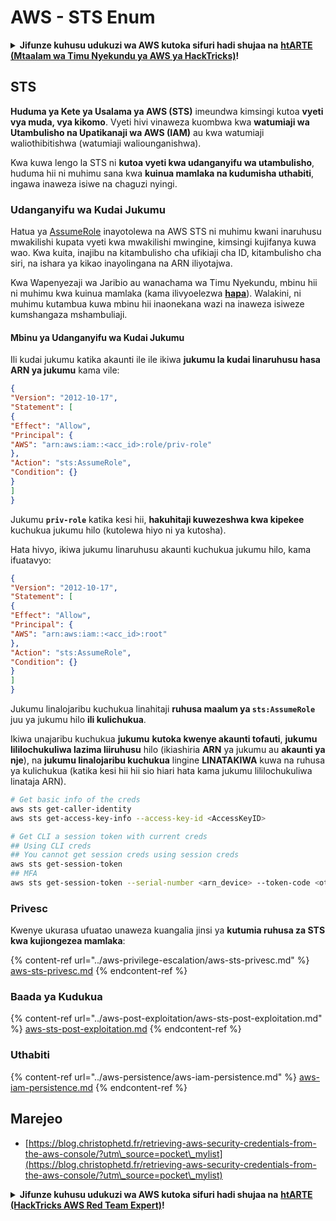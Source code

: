 # AWS - STS Enum

<details>

<summary><strong>Jifunze kuhusu udukuzi wa AWS kutoka sifuri hadi shujaa na</strong> <a href="https://training.hacktricks.xyz/courses/arte"><strong>htARTE (Mtaalam wa Timu Nyekundu ya AWS ya HackTricks)</strong></a><strong>!</strong></summary>

Njia nyingine za kusaidia HackTricks:

* Ikiwa unataka kuona **kampuni yako ikitangazwa kwenye HackTricks** au **kupakua HackTricks kwa PDF** Angalia [**MIPANGO YA KUJIUNGA**](https://github.com/sponsors/carlospolop)!
* Pata [**bidhaa rasmi za PEASS & HackTricks**](https://peass.creator-spring.com)
* Gundua [**Familia ya PEASS**](https://opensea.io/collection/the-peass-family), mkusanyiko wetu wa [**NFTs**](https://opensea.io/collection/the-peass-family) za kipekee
* **Jiunge na** 💬 [**Kikundi cha Discord**](https://discord.gg/hRep4RUj7f) au [**kikundi cha telegram**](https://t.me/peass) au **tufuate** kwenye **Twitter** 🐦 [**@hacktricks\_live**](https://twitter.com/hacktricks\_live)**.**
* **Shiriki mbinu zako za udukuzi kwa kuwasilisha PRs kwa** [**HackTricks**](https://github.com/carlospolop/hacktricks) na [**HackTricks Cloud**](https://github.com/carlospolop/hacktricks-cloud) repos za github.

</details>

## STS

**Huduma ya Kete ya Usalama ya AWS (STS)** imeundwa kimsingi kutoa **vyeti vya muda, vya kikomo**. Vyeti hivi vinaweza kuombwa kwa **watumiaji wa Utambulisho na Upatikanaji wa AWS (IAM)** au kwa watumiaji waliothibitishwa (watumiaji waliounganishwa).

Kwa kuwa lengo la STS ni **kutoa vyeti kwa udanganyifu wa utambulisho**, huduma hii ni muhimu sana kwa **kuinua mamlaka na kudumisha uthabiti**, ingawa inaweza isiwe na chaguzi nyingi.

### Udanganyifu wa Kudai Jukumu

Hatua ya [AssumeRole](https://docs.aws.amazon.com/STS/latest/APIReference/API\_AssumeRole.html) inayotolewa na AWS STS ni muhimu kwani inaruhusu mwakilishi kupata vyeti kwa mwakilishi mwingine, kimsingi kujifanya kuwa wao. Kwa kuita, inajibu na kitambulisho cha ufikiaji cha ID, kitambulisho cha siri, na ishara ya kikao inayolingana na ARN iliyotajwa.

Kwa Wapenyezaji wa Jaribio au wanachama wa Timu Nyekundu, mbinu hii ni muhimu kwa kuinua mamlaka (kama ilivyoelezwa [**hapa**](../aws-privilege-escalation/aws-sts-privesc.md#sts-assumerole)). Walakini, ni muhimu kutambua kuwa mbinu hii inaonekana wazi na inaweza isiweze kumshangaza mshambuliaji.

#### Mbinu ya Udanganyifu wa Kudai Jukumu

Ili kudai jukumu katika akaunti ile ile ikiwa **jukumu la kudai linaruhusu hasa ARN ya jukumu** kama vile:

```json
{
"Version": "2012-10-17",
"Statement": [
{
"Effect": "Allow",
"Principal": {
"AWS": "arn:aws:iam::<acc_id>:role/priv-role"
},
"Action": "sts:AssumeRole",
"Condition": {}
}
]
}
```

Jukumu **`priv-role`** katika kesi hii, **hakuhitaji kuwezeshwa kwa kipekee** kuchukua jukumu hilo (kutolewa hiyo ni ya kutosha).

Hata hivyo, ikiwa jukumu linaruhusu akaunti kuchukua jukumu hilo, kama ifuatavyo:

```json
{
"Version": "2012-10-17",
"Statement": [
{
"Effect": "Allow",
"Principal": {
"AWS": "arn:aws:iam::<acc_id>:root"
},
"Action": "sts:AssumeRole",
"Condition": {}
}
]
}
```

Jukumu linalojaribu kuchukua linahitaji **ruhusa maalum ya `sts:AssumeRole`** juu ya jukumu hilo **ili kulichukua**.

Ikiwa unajaribu kuchukua **jukumu** **kutoka kwenye akaunti tofauti**, **jukumu lililochukuliwa lazima liiruhusu** hilo (ikiashiria **ARN** ya jukumu au **akaunti ya nje**), na **jukumu linalojaribu kuchukua** lingine **LINATAKIWA** kuwa na ruhusa ya kulichukua (katika kesi hii hii sio hiari hata kama jukumu lililochukuliwa linataja ARN).

```bash
# Get basic info of the creds
aws sts get-caller-identity
aws sts get-access-key-info --access-key-id <AccessKeyID>

# Get CLI a session token with current creds
## Using CLI creds
## You cannot get session creds using session creds
aws sts get-session-token
## MFA
aws sts get-session-token --serial-number <arn_device> --token-code <otp_code>
```

### Privesc

Kwenye ukurasa ufuatao unaweza kuangalia jinsi ya **kutumia ruhusa za STS kwa kujiongezea mamlaka**:

{% content-ref url="../aws-privilege-escalation/aws-sts-privesc.md" %}
[aws-sts-privesc.md](../aws-privilege-escalation/aws-sts-privesc.md)
{% endcontent-ref %}

### Baada ya Kudukua

{% content-ref url="../aws-post-exploitation/aws-sts-post-exploitation.md" %}
[aws-sts-post-exploitation.md](../aws-post-exploitation/aws-sts-post-exploitation.md)
{% endcontent-ref %}

### Uthabiti

{% content-ref url="../aws-persistence/aws-iam-persistence.md" %}
[aws-iam-persistence.md](../aws-persistence/aws-iam-persistence.md)
{% endcontent-ref %}

## Marejeo

* [https://blog.christophetd.fr/retrieving-aws-security-credentials-from-the-aws-console/?utm\_source=pocket\_mylist](https://blog.christophetd.fr/retrieving-aws-security-credentials-from-the-aws-console/?utm\_source=pocket\_mylist)

<details>

<summary><strong>Jifunze kuhusu udukuzi wa AWS kutoka sifuri hadi shujaa na</strong> <a href="https://training.hacktricks.xyz/courses/arte"><strong>htARTE (HackTricks AWS Red Team Expert)</strong></a><strong>!</strong></summary>

Njia nyingine za kusaidia HackTricks:

* Ikiwa unataka kuona **kampuni yako ikitangazwa kwenye HackTricks** au **kupakua HackTricks kwa PDF** Angalia [**MIPANGO YA KUJIUNGA**](https://github.com/sponsors/carlospolop)!
* Pata [**bidhaa rasmi za PEASS & HackTricks**](https://peass.creator-spring.com)
* Gundua [**Familia ya PEASS**](https://opensea.io/collection/the-peass-family), mkusanyiko wetu wa [**NFTs**](https://opensea.io/collection/the-peass-family) ya kipekee
* **Jiunge na** 💬 [**Kikundi cha Discord**](https://discord.gg/hRep4RUj7f) au kikundi cha [**telegram**](https://t.me/peass) au **tufuate** kwenye **Twitter** 🐦 [**@hacktricks\_live**](https://twitter.com/hacktricks\_live)**.**
* **Shiriki mbinu zako za udukuzi kwa kuwasilisha PRs kwa** [**HackTricks**](https://github.com/carlospolop/hacktricks) na [**HackTricks Cloud**](https://github.com/carlospolop/hacktricks-cloud) repos za github.

</details>
